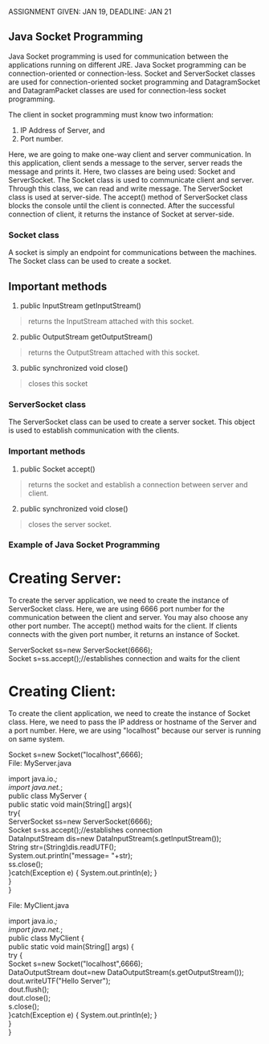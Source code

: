 ASSIGNMENT GIVEN: JAN 19, DEADLINE: JAN 21

## Java Socket Programming
Java Socket programming is used for communication between the applications running on different JRE. Java Socket programming can be connection-oriented or connection-less. Socket and ServerSocket classes are used for connection-oriented socket programming and DatagramSocket and DatagramPacket classes are used for connection-less socket programming.

The client in socket programming must know two information:

1. IP Address of Server, and
2. Port number.


Here, we are going to make one-way client and server communication. In this application, client sends a message to the server, server reads the message and prints it. Here, two classes are being used: Socket and ServerSocket. The Socket class is used to communicate client and server. Through this class, we can read and write message. The ServerSocket class is used at server-side. The accept() method of ServerSocket class blocks the console until the client is connected. After the successful connection of client, it returns the instance of Socket at server-side.

### Socket class
A socket is simply an endpoint for communications between the machines. The Socket class can be used to create a socket.

## Important methods
1. public InputStream getInputStream()
> returns the InputStream attached with this socket.
2. public OutputStream getOutputStream()
> returns the OutputStream attached with this socket.
3. public synchronized void close()
> closes this socket
### ServerSocket class
The ServerSocket class can be used to create a server socket. This object is used to establish communication with the clients.

### Important methods
1. public Socket accept()
> returns the socket and establish a connection between server and client.
2. public synchronized void close()
> closes the server socket.
### Example of Java Socket Programming
# Creating Server:
To create the server application, we need to create the instance of ServerSocket class. Here, we are using 6666 port number for the communication between the client and server. You may also choose any other port number. The accept() method waits for the client. If clients connects with the given port number, it returns an instance of Socket.

ServerSocket ss=new ServerSocket(6666);  
Socket s=ss.accept();//establishes connection and waits for the client   
# Creating Client:
To create the client application, we need to create the instance of Socket class. Here, we need to pass the IP address or hostname of the Server and a port number. Here, we are using "localhost" because our server is running on same system.

Socket s=new Socket("localhost",6666);  
File: MyServer.java

import java.io.*;  
import java.net.*;  
public class MyServer {  
 public static void main(String[] args){  
 try{  
  ServerSocket ss=new ServerSocket(6666);  
  Socket s=ss.accept();//establishes connection   
  DataInputStream dis=new DataInputStream(s.getInputStream());  
  String  str=(String)dis.readUTF();  
  System.out.println("message= "+str);  
  ss.close();  
 }catch(Exception e)
  {
   System.out.println(e);
  }  
 }  
}


File: MyClient.java

import java.io.*;  
import java.net.*;  
public class MyClient {  
 public static void main(String[] args) 
 {  
  try
  {      
   Socket s=new Socket("localhost",6666);  
   DataOutputStream dout=new DataOutputStream(s.getOutputStream());  
   dout.writeUTF("Hello Server");  
   dout.flush();  
   dout.close();  
   s.close();  
  }catch(Exception e)
   {
    System.out.println(e);
   }  
 }  
}
